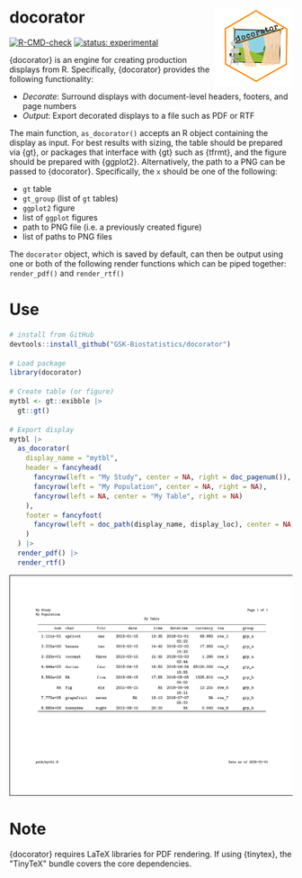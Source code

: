 # docorator <a href='https://gsk-biostatistics.github.io/docorator/'><img src="man/figures/docorator_hex.png" align="right" alt = "docorator logo" style="height:139px;"/></a>


<!-- badges: start -->
[![R-CMD-check](https://github.com/GSK-Biostatistics/docorator/actions/workflows/R-CMD-check.yml/badge.svg)](https://github.com/GSK-Biostatistics/docorator/actions/workflows/R-CMD-check.yml) 
[![status:
experimental](https://github.com/GIScience/badges/raw/master/status/experimental.svg)](https://github.com/GIScience/badges#experimental)
<!-- badges: end -->

{docorator} is an engine for creating production displays from R. Specifically, {docorator} provides the following functionality:

- *Decorate*: Surround displays with document-level headers, footers, and page numbers
- *Output*: Export decorated displays to a file such as PDF or RTF

The main function, `as_docorator()` accepts an R object containing the display
as input. For best results with sizing, the table should be prepared via {gt},
or packages that interface with {gt} such as {tfrmt}, and the figure should be
prepared with {ggplot2}. Alternatively, the path to a PNG can be passed to
{docorator}. Specifically, the `x` should be one of the following:

  - `gt` table
  - `gt_group` (list of `gt` tables)
  - `ggplot2` figure
  - list of `ggplot` figures
  - path to PNG file (i.e. a previously created figure)
  - list of paths to PNG files

The `docorator` object, which is saved by default, can then be output using one
or both of the following render functions which can be piped together: `render_pdf()` and `render_rtf()`

# Use

```r
# install from GitHub
devtools::install_github("GSK-Biostatistics/docorator")

# Load package
library(docorator) 

# Create table (or figure)
mytbl <- gt::exibble |> 
  gt::gt()

# Export display   
mytbl |> 
  as_docorator( 
    display_name = "mytbl",
    header = fancyhead(
      fancyrow(left = "My Study", center = NA, right = doc_pagenum()),
      fancyrow(left = "My Population", center = NA, right = NA),
      fancyrow(left = NA, center = "My Table", right = NA)
    ),
    footer = fancyfoot(
      fancyrow(left = doc_path(display_name, display_loc), center = NA, right = "Data as of 2025-01-01")
    ) 
  ) |> 
  render_pdf() |>
  render_rtf()
```

<img src="man/figures/doc_example.png" alt = "document example" width="700px"/>


# Note

{docorator} requires LaTeX libraries for PDF rendering. If using {tinytex}, the "TinyTeX" bundle covers the core dependencies. 
